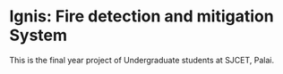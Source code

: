 # Ignis: Fire detection and mitigation System

This is the final year project of Undergraduate students at SJCET, Palai.